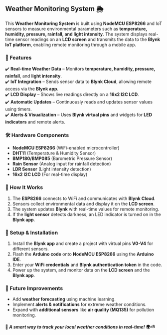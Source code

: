 ## Weather Monitoring System 🌦️  

This **Weather Monitoring System** is built using **NodeMCU ESP8266** and IoT sensors to measure environmental parameters such as **temperature, humidity, pressure, rainfall, and light intensity**. The system displays real-time sensor readings on an **LCD screen** and transmits the data to the **Blynk IoT platform**, enabling remote monitoring through a mobile app.  

### 📌 Features  
✔️ **Real-time Weather Data** – Monitors **temperature, humidity, pressure, rainfall**, and **light intensity**.  
✔️ **IoT Integration** – Sends sensor data to **Blynk Cloud**, allowing remote access via the **Blynk app**.  
✔️ **LCD Display** – Shows live readings directly on a **16x2 I2C LCD**.  
✔️ **Automatic Updates** – Continuously reads and updates sensor values using timers.  
✔️ **Alerts & Visualization** – Uses **Blynk virtual pins** and widgets for **LED indicators** and remote alerts.  

### 🛠️ Hardware Components  
- **NodeMCU ESP8266** (WiFi-enabled microcontroller)  
- **DHT11** (Temperature & Humidity Sensor)  
- **BMP180/BMP085** (Barometric Pressure Sensor)  
- **Rain Sensor** (Analog input for rainfall detection)  
- **LDR Sensor** (Light intensity detection)  
- **16x2 I2C LCD** (For real-time display)  

### 📡 How It Works  
1. The **ESP8266** connects to WiFi and communicates with **Blynk Cloud**.  
2. Sensors collect environmental data and display it on the **LCD screen**.  
3. The system updates **Blynk** with real-time values for remote monitoring.  
4. If the **light sensor** detects darkness, an LED indicator is turned on in the **Blynk app**.  

### 🔧 Setup & Installation  
1. Install the **Blynk app** and create a project with virtual pins **V0-V4** for different sensors.  
2. Flash the **Arduino code** onto **NodeMCU ESP8266** using the **Arduino IDE**.  
3. Enter your **WiFi credentials** and **Blynk authentication token** in the code.  
4. Power up the system, and monitor data on the **LCD screen** and the **Blynk app**.  

### 🚀 Future Improvements  
- Add **weather forecasting** using machine learning.  
- Implement **alerts & notifications** for extreme weather conditions.  
- Expand with **additional sensors** like **air quality (MQ135)** for pollution monitoring.  

#### 📌 *A smart way to track your local weather conditions in real-time!* 🌍⛅
